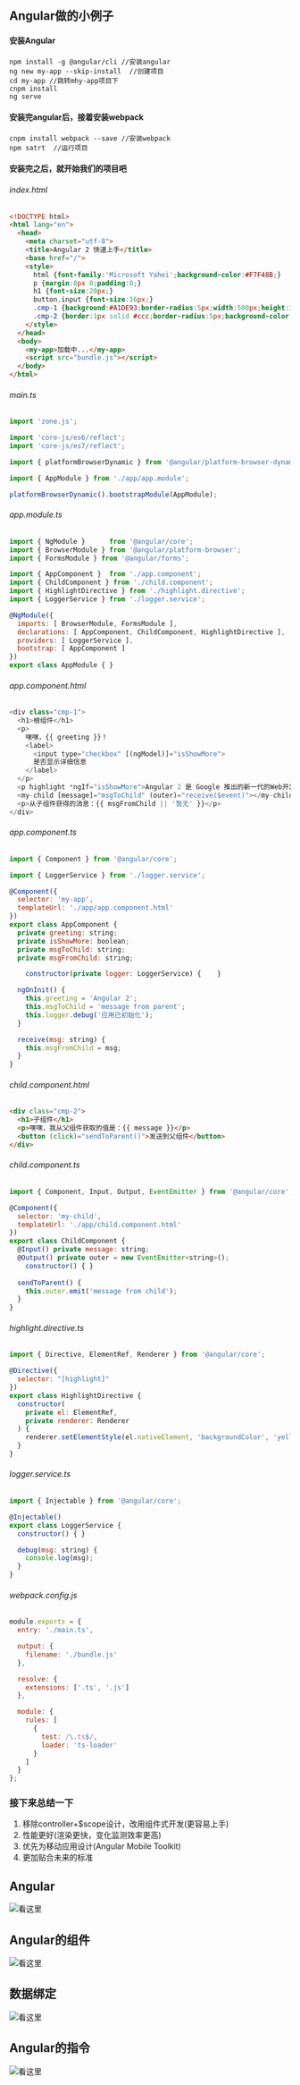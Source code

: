 ## Angular做的小例子
#### 安装Angular

```
npm install -g @angular/cli //安装angular
ng new my-app --skip-install  //创建项目
cd my-app //跳转mhy-app项目下
cnpm install
ng serve
```
#### 安装完angular后，接着安装webpack

```
cnpm install webpack --save //安装webpack
npm satrt  //运行项目
```

#### 安装完之后，就开始我们的项目吧
###### index.html

```html
<!DOCTYPE html>
<html lang="en">
  <head>
    <meta charset="utf-8">
    <title>Angular 2 快速上手</title>
    <base href="/">
    <style>
      html {font-family:'Microsoft Yahei';background-color:#F7F48B;}
      p {margin:8px 0;padding:0;}
      h1 {font-size:20px;}
      button,input {font-size:16px;}
      .cmp-1 {background:#A1DE93;border-radius:5px;width:500px;height:300px;margin:100px auto;padding:20px;}
      .cmp-2 {border:1px solid #ccc;border-radius:5px;background-color:#70A1D7;padding: 10px;margin:20px 0;}
    </style>
  </head>
  <body>
    <my-app>加载中...</my-app>
    <script src="bundle.js"></script>
  </body>
</html>

```
###### main.ts

```javascript
import 'zone.js';

import 'core-js/es6/reflect';
import 'core-js/es7/reflect';

import { platformBrowserDynamic } from '@angular/platform-browser-dynamic';

import { AppModule } from './app/app.module';

platformBrowserDynamic().bootstrapModule(AppModule);

```

###### app.module.ts

```javascript
import { NgModule }      from '@angular/core';
import { BrowserModule } from '@angular/platform-browser';
import { FormsModule } from '@angular/forms';

import { AppComponent }  from './app.component';
import { ChildComponent } from './child.component';
import { HighlightDirective } from './highlight.directive';
import { LoggerService } from './logger.service';

@NgModule({
  imports: [ BrowserModule, FormsModule ],
  declarations: [ AppComponent, ChildComponent, HighlightDirective ],
  providers: [ LoggerService ],
  bootstrap: [ AppComponent ]
})
export class AppModule { }

```
###### app.component.html

```javascript
<div class="cmp-1">
  <h1>根组件</h1>
  <p>
    嘿嘿，{{ greeting }}！
    <label>
      <input type="checkbox" [(ngModel)]="isShowMore">
      是否显示详细信息
    </label>
  </p>
  <p highlight *ngIf="isShowMore">Angular 2 是 Google 推出的新一代的Web开发框架</p>
  <my-child [message]="msgToChild" (outer)="receive($event)"></my-child>
  <p>从子组件获得的消息：{{ msgFromChild || '暂无' }}</p>
</div>


```
###### app.component.ts

```javascript
import { Component } from '@angular/core';

import { LoggerService } from './logger.service';

@Component({
  selector: 'my-app',
  templateUrl: './app/app.component.html'
})
export class AppComponent {
  private greeting: string;
  private isShowMore: boolean;
  private msgToChild: string;
  private msgFromChild: string;

	constructor(private logger: LoggerService) {	}

  ngOnInit() {
    this.greeting = 'Angular 2';
    this.msgToChild = 'message from parent';
    this.logger.debug('应用已初始化');
  }

  receive(msg: string) {
    this.msgFromChild = msg;
  }
}

```
###### child.component.html

```html
<div class="cmp-2">
  <h1>子组件</h1>
  <p>嘿嘿，我从父组件获取的值是：{{ message }}</p>
  <button (click)="sendToParent()">发送到父组件</button>
</div>
```

###### child.component.ts

```javascript
import { Component, Input, Output, EventEmitter } from '@angular/core';

@Component({
  selector: 'my-child',
  templateUrl: './app/child.component.html'
})
export class ChildComponent {
  @Input() private message: string;
  @Output() private outer = new EventEmitter<string>();
	constructor() {	}
  
  sendToParent() {
    this.outer.emit('message from child');
  }
}

```
###### highlight.directive.ts

```javascript
import { Directive, ElementRef, Renderer } from '@angular/core';

@Directive({
  selector: "[highlight]"
})
export class HighlightDirective {
  constructor(
    private el: ElementRef, 
    private renderer: Renderer
  ) { 
    renderer.setElementStyle(el.nativeElement, 'backgroundColor', 'yellow');
  }
}


```
###### logger.service.ts

```javascript
import { Injectable } from '@angular/core';

@Injectable() 
export class LoggerService {
  constructor() { }

  debug(msg: string) {
    console.log(msg);
  }
}
```
###### webpack.config.js
```javascript
module.exports = {
  entry: './main.ts',

  output: {
    filename: './bundle.js'
  },

  resolve: {
    extensions: ['.ts', '.js']
  },

  module: {
    rules: [
      {
        test: /\.ts$/,
        loader: 'ts-loader'
      }
    ]
  }
};

```
### 接下来总结一下

1.  移除controller+$scope设计，改用组件式开发(更容易上手)
2. 性能更好(渲染更快，变化监测效率更高)
3. 优先为移动应用设计(Angular Mobile Toolkit)
4. 更加贴合未来的标准

## Angular
![看这里](https://github.com/jianghongyan728/Angular-/blob/master/an.png)

## Angular的组件
![看这里](https://github.com/jianghongyan728/Angular-/blob/master/kk.png)

## 数据绑定
![看这里](https://github.com/jianghongyan728/Angular-/blob/master/shu.png)

## Angular的指令

![看这里](https://github.com/jianghongyan728/Angular-/blob/master/zhi.png)



